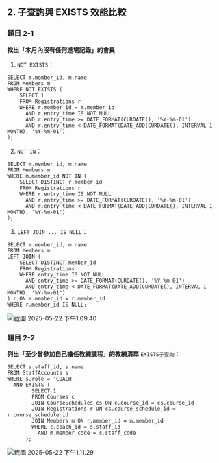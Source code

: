 ## 2. 子查詢與 EXISTS 效能比較
### 題目 2-1
**找出「本月內沒有任何進場記錄」的會員**
1. `NOT EXISTS`：
```
SELECT m.member_id, m.name
FROM Members m
WHERE NOT EXISTS (
    SELECT 1
    FROM Registrations r
    WHERE r.member_id = m.member_id
      AND r.entry_time IS NOT NULL
      AND r.entry_time >= DATE_FORMAT(CURDATE(), '%Y-%m-01')
      AND r.entry_time < DATE_FORMAT(DATE_ADD(CURDATE(), INTERVAL 1 MONTH), '%Y-%m-01')
);
```

2. `NOT IN`：
```
SELECT m.member_id, m.name
FROM Members m
WHERE m.member_id NOT IN (
    SELECT DISTINCT r.member_id
    FROM Registrations r
    WHERE r.entry_time IS NOT NULL
      AND r.entry_time >= DATE_FORMAT(CURDATE(), '%Y-%m-01')
      AND r.entry_time < DATE_FORMAT(DATE_ADD(CURDATE(), INTERVAL 1 MONTH), '%Y-%m-01')
);
```

3. `LEFT JOIN ... IS NULL`：
```
SELECT m.member_id, m.name
FROM Members m
LEFT JOIN (
    SELECT DISTINCT member_id
    FROM Registrations
    WHERE entry_time IS NOT NULL
      AND entry_time >= DATE_FORMAT(CURDATE(), '%Y-%m-01')
      AND entry_time < DATE_FORMAT(DATE_ADD(CURDATE(), INTERVAL 1 MONTH), '%Y-%m-01')
) r ON m.member_id = r.member_id
WHERE r.member_id IS NULL;
```
![截圖 2025-05-22 下午1.09.40](https://hackmd.io/_uploads/H1Msb4hbxe.png)
### 題目 2-2
**列出「至少曾參加自己擔任教練課程」的教練清單**
`EXISTS子查詢`：
```
SELECT s.staff_id, s.name
FROM StaffAccounts s
WHERE s.role = 'COACH'
  AND EXISTS (
        SELECT 1
        FROM Courses c
        JOIN CourseSchedules cs ON c.course_id = cs.course_id
        JOIN Registrations r ON cs.course_schedule_id = r.course_schedule_id
        JOIN Members m ON r.member_id = m.member_id
        WHERE c.coach_id = s.staff_id
          AND m.member_code = s.staff_code
      );
```

![截圖 2025-05-22 下午1.11.29](https://hackmd.io/_uploads/r1j-ME3-lx.png)
